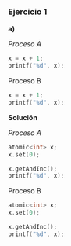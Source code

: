 ### Ejercicio 1

**a)**

*Proceso A*
```c
x = x + 1;
printf("%d", x);
```

Proceso B
```c
x = x + 1;
printf("%d", x);
```

**Solución**

*Proceso A*
```c
atomic<int> x;
x.set(0);

x.getAndInc();
printf("%d", x);
```

Proceso B
```c
atomic<int> x;
x.set(0);

x.getAndInc();
printf("%d", x);
```